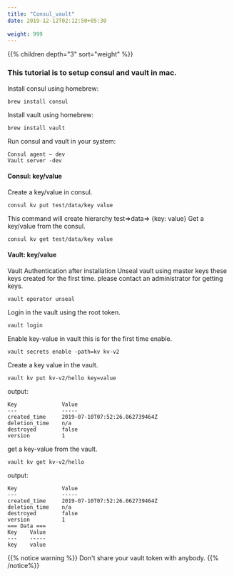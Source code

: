 ```yaml
---
title: "Consul_vault"
date: 2019-12-12T02:12:50+05:30
 
weight: 999
---
```


{{% children depth="3" sort="weight" %}}


### This tutorial is to setup consul and vault in mac.
Install consul using homebrew:

    brew install consul

Install vault using homebrew:

    brew install vault

Run consul and vault in your system:

    Consul agent — dev
    Vault server -dev

#### Consul: key/value
Create a key/value in consul.

    consul kv put test/data/key value

This command will create hierarchy test=>data=> {key: value}
Get a key/value from the consul.

    consul kv get test/data/key value

#### Vault: key/value
Vault Authentication after installation
Unseal vault using master keys these keys created for the first time. please contact an administrator for getting keys.

    vault operator unseal

Login in the vault using the root token.

    vault login

Enable key-value in vault this is for the first time enable.

    vault secrets enable -path=kv kv-v2

Create a key value in the vault.

    vault kv put kv-v2/hello key=value  

output: 

    Key              Value 
    ---              -----
    created_time     2019-07-10T07:52:26.062739464Z 
    deletion_time    n/a 
    destroyed        false 
    version          1

get a key-value from the vault.

    vault kv get kv-v2/hello  

output: 

    Key              Value 
    ---              ----- 
    created_time     2019-07-10T07:52:26.062739464Z 
    deletion_time    n/a 
    destroyed        false 
    version          1  
    === Data === 
    Key    Value 
    ---    ----- 
    key    value

{{% notice warning %}}
Don't share your vault token with anybody.
{{% /notice%}}